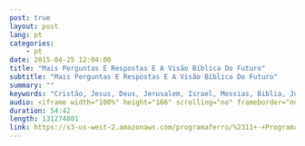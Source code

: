 ```yaml
---
post: true
layout: post
lang: pt
categories:
    - pt    
date: 2015-04-25 12:04:00
title: "Mais Perguntas E Respostas E A Visão Bíblica Do Futuro"
subtitle: "Mais Perguntas E Respostas E A Visão Bíblica Do Futuro"
summary: ""
keywords: "Cristão, Jesus, Deus, Jerusalem, Israel, Messias, Biblia, Judaísmo, Páscoa, Ovo, católico, catolicismo, Cordeiro, Templo, Monte, Senhor, Crucificação, Ressurreição, vazio, Jardim, Tumba, UFO, UFOS, religião, Noé, Radio, Sara, Discípulos, Morte, Facebook, Ovos, Controvérsia, Arca, Pacto, Lei, Expiação, Dia, Santo, SantoDosSantos, Sangue, Sacrifício, Substituto, Véu, Rasgado, Fariseus, Misericórdia, Assento, expiar, Septuaginta, Hebraico, Escrituras, Grego, Justiça, LuaDeSangue, Tetrads, Profecia, Arrebatamento, Tribulação, Judeus, Calendários, Primeiro, Vinda, Segundo, Escrituras, Messias, Rei, Antigo, Culturas, OVNI, Voador, Objeto, Informações, Esqueletos, Reluzente, Estrela, Pessoas, Bíblia, Gênese, Homens, Filhas, Crianças, Nephelim, gigantes, Poderoso, História, AntiCristo, Cristo, Mundo, Revelação, Caos, Programa, Ferro, Brasil, Florainopolis"
audio: <iframe width="100%" height="166" scrolling="no" frameborder="no" src="https://w.soundcloud.com/player/?url=https%3A//api.soundcloud.com/tracks/202278570&amp;color=ff5500&amp;auto_play=false&amp;hide_related=false&amp;show_comments=true&amp;show_user=true&amp;show_reposts=false"></iframe>
duration: 54:42
length: 131274801
link: https://s3-us-west-2.amazonaws.com/programaferro/%2311+-+Programa+Ferro+25042014.mp3
---
```




